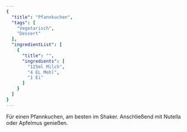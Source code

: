 ```yaml
---
{
  "title": "Pfannkuchen",
  "tags": [
    "Vegetarisch",
    "Dessert"
  ],
  "ingredientList": [
    {
      "title": "",
      "ingredients": [
        "125ml Milch",
        "4 EL Mehl",
        "1 Ei"
      ]
    }
  ]
}
---
```

Für einen Pfannkuchen, am besten im Shaker.
Anschließend mit Nutella oder Apfelmus genießen.